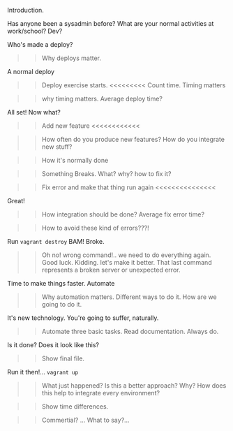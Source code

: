 Introduction.

Has anyone been a sysadmin before?
What are your normal activities at work/school? Dev?

Who's made a deploy?
>> Why deploys matter.

A normal deploy
>> Deploy exercise starts. <<<<<<<<<
>> Count time. Timing matters

>> why timing matters.
>> Average deploy time?

All set! Now what?
>> Add new feature <<<<<<<<<<<<

>>How often do you produce new features?
>>How do you integrate new stuff?

>>How it's normally done

>> Something Breaks.
>> What? why? how to fix it?

>> Fix error and make that thing run again <<<<<<<<<<<<<<<

Great!
>> How integration should be done?
>> Average fix error time?

>> How to avoid these kind of errors???!

Run
`vagrant destroy`
BAM! Broke.
>> Oh no! wrong command!.. we need to do everything again. Good luck.
>> Kidding. let's make it better. That last command represents a broken server
>> or unexpected error.

Time to make things faster. Automate
>> Why automation matters.
>> Different ways to do it.
>> How are we going to do it.

It's new technology. You're going to suffer, naturally.
>> Automate three basic tasks. Read documentation. Always do.

Is it done? Does it look like this?
>> Show final file.

Run it then!...
`vagrant up`

>> What just happened?
>> Is this a better approach?
>> Why?
>> How does this help to integrate every environment?

>> Show time differences.

>> Commertial? ... What to say?...
